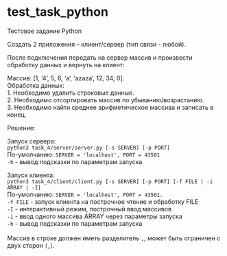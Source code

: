 # test_task_python
Тестовое задание Python </br>

Создать 2 приложения – клиент/сервер (тип связи - любой).</br>

После подключения передать на сервер массив и произвести обработку данных и вернуть на клиент:</br>

Массив: [1, ‘4’, 5, 6, ‘a’, ‘azaza’, 12, 34, 0].</br>
Обработка данных:</br>
    1. Необходимо удалить строковые данные.</br>
    2. Необходимо отсортировать массив по убыванию/возрастанию.</br>
    3. Необходимо найти среднее арифметическое массива и записать в конец.</br>


Решение:

Запуск сервера:</br>
`python3 task_4/server/server.py [-s SERVER] [-p PORT]`</br>
По-умолчанию: `SERVER = 'localhost', PORT = 43501`</br>
`-h` - вывод подсказки по параметрам запуска</br>

Запуск клиента:</br>
`python3 task_4/client/client.py [-s SERVER] [-p PORT] [-f FILE | -i ARRAY | -I]`</br>
По-умолчанию: `SERVER = 'localhost', PORT = 43501.`</br>
`-f FILE` - запуск клиента на построчное чтение и обработку FILE</br>
`-I` - интерактивный режим, построчный ввод массивов</br>
`-i` - ввод одного массива ARRAY через параметры запуска</br>
`-h` - вывод подсказки по параметрам запуска</br>
</br>
Массив в строке должен иметь разделитель `,`, может быть ограничен с двух сторон `[`,`]`.</br>
